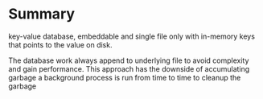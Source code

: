 # Summary
key-value database, embeddable and single file only with in-memory keys that points to the value on disk.

The database work always append to underlying file to avoid complexity and gain performance. This approach has the downside of accumulating garbage a background process is run from time to time to cleanup the garbage

